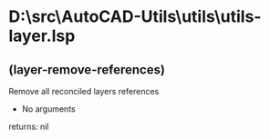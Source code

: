 # D:\src\AutoCAD-Utils\utils\utils-layer.lsp
## (layer-remove-references)
Remove all reconciled layers references
* No arguments
returns: nil

